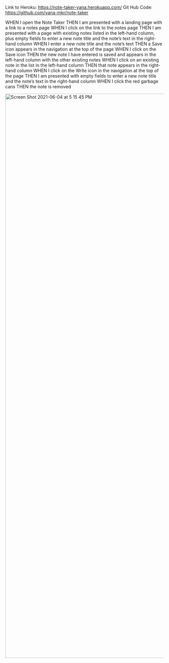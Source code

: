 Link to Heroku: https://note-taker-yana.herokuapp.com/
Git Hub Code: https://github.com/yana-mkr/note-taker

WHEN I open the Note Taker
THEN I am presented with a landing page with a link to a notes page
WHEN I click on the link to the notes page
THEN I am presented with a page with existing notes listed in the left-hand column, plus empty fields to enter a new note title and the note’s text in the right-hand column
WHEN I enter a new note title and the note’s text
THEN a Save icon appears in the navigation at the top of the page
WHEN I click on the Save icon
THEN the new note I have entered is saved and appears in the left-hand column with the other existing notes
WHEN I click on an existing note in the list in the left-hand column
THEN that note appears in the right-hand column
WHEN I click on the Write icon in the navigation at the top of the page
THEN I am presented with empty fields to enter a new note title and the note’s text in the right-hand column
WHEN I click the red garbage cans
THEN the note is removed

<img width="1792" alt="Screen Shot 2021-06-04 at 5 15 45 PM" src="https://user-images.githubusercontent.com/77705260/120872038-ab80b700-c55a-11eb-889c-c1341e6fe230.png">

